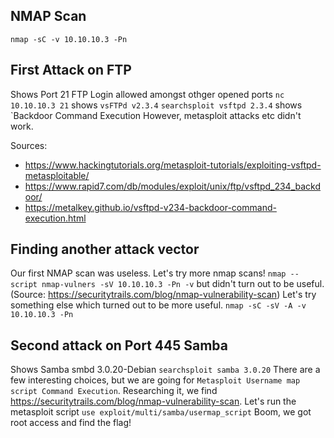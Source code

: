 ## NMAP Scan
`nmap -sC -v 10.10.10.3 -Pn`

## First Attack on FTP
Shows Port 21 FTP Login allowed amongst othger opened ports
`nc 10.10.10.3 21` shows `vsFTPd v2.3.4` 
`searchsploit vsftpd 2.3.4` shows `Backdoor Command Execution
However, metasploit attacks etc didn't work.

Sources:
- https://www.hackingtutorials.org/metasploit-tutorials/exploiting-vsftpd-metasploitable/
- https://www.rapid7.com/db/modules/exploit/unix/ftp/vsftpd_234_backdoor/
- https://metalkey.github.io/vsftpd-v234-backdoor-command-execution.html

## Finding another attack vector
Our first NMAP scan was useless. Let's try more nmap scans!
`nmap --script nmap-vulners -sV 10.10.10.3 -Pn -v` but didn't turn out to be useful. (Source: https://securitytrails.com/blog/nmap-vulnerability-scan)
Let's try something else which turned out to be more useful.
`nmap -sC -sV -A -v 10.10.10.3 -Pn`

## Second attack on Port 445 Samba
Shows Samba smbd 3.0.20-Debian
`searchsploit samba 3.0.20`
There are a few interesting choices, but we are going for `Metasploit Username map script Command Execution`.
Researching it, we find https://securitytrails.com/blog/nmap-vulnerability-scan.
Let's run the metasploit script `use exploit/multi/samba/usermap_script`
Boom, we got root access and find the flag!
